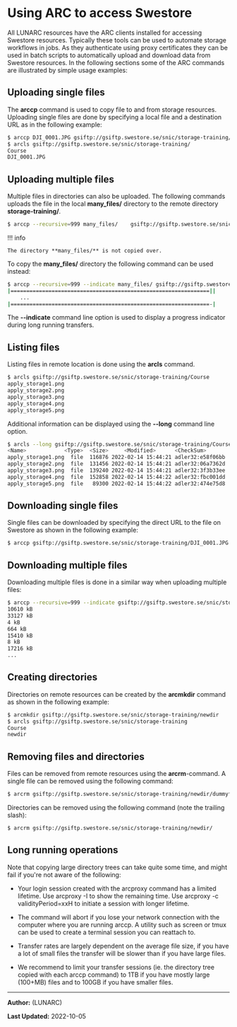 # Using ARC to access Swestore

All LUNARC resources have the ARC clients installed for accessing Swestore resources. Typically these tools can be used to automate storage workflows in jobs. As they authenticate using proxy certificates they can be used in batch scripts to automatically upload and download data from Swestore resources. In the following sections some of the ARC commands are illustrated by simple usage examples:

## Uploading single files

The **arccp** command is used to copy file to and from storage resources. Uploading single files are done by specifying a local file and a destination URL as in the following example:

```bash
$ arccp DJI_0001.JPG gsiftp://gsiftp.swestore.se/snic/storage-training/
$ arcls gsiftp://gsiftp.swestore.se/snic/storage-training/
Course
DJI_0001.JPG
```

## Uploading multiple files

Multiple files in directories can also be uploaded. The following commands uploads the file in the local **many_files/** directory to the remote directory **storage-training/**.

```bash
$ arccp --recursive=999 many_files/    gsiftp://gsiftp.swestore.se/snic/storage-training/
```

!!! info 

    The directory **many_files/** is not copied over.

To copy the **many_files/** directory the following command can be used instead:

```bash
$ arccp --recursive=999 --indicate many_files/ gsiftp://gsiftp.swestore.se/snic/storage-training/many_files/
|===============================================================||
    ...
|===============================================================-|
```

The **--indicate** command line option is used to display a progress indicator during long running transfers.

## Listing files

Listing files in remote location is done using the **arcls** command.

```bash
$ arcls gsiftp://gsiftp.swestore.se/snic/storage-training/Course
apply_storage1.png
apply_storage2.png
apply_storage3.png
apply_storage4.png
apply_storage5.png
```

Additional information can be displayed using the **--long** command line option.

```bash
$ arcls --long gsiftp://gsiftp.swestore.se/snic/storage-training/Course
<Name>            <Type>  <Size>     <Modified>      <CheckSum>        <Latency>
apply_storage1.png  file  116876 2022-02-14 15:44:21 adler32:e58f06bb      (n/a)
apply_storage2.png  file  131456 2022-02-14 15:44:21 adler32:06a7362d      (n/a)
apply_storage3.png  file  139240 2022-02-14 15:44:21 adler32:3f3b33ee      (n/a)
apply_storage4.png  file  152858 2022-02-14 15:44:22 adler32:fbc001dd      (n/a)
apply_storage5.png  file   89300 2022-02-14 15:44:22 adler32:474e75d8      (n/a)
```

## Downloading single files

Single files can be downloaded by specifying the direct URL to the file on Swestore as shown in the following example:

```bash
$ arccp gsiftp://gsiftp.swestore.se/snic/storage-training/DJI_0001.JPG myjpeg.jpg
```

## Downloading multiple files

Downloading multiple files is done in a similar way when uploading multiple files:

```bash
$ arccp --recursive=999 --indicate gsiftp://gsiftp.swestore.se/snic/storage-training/many_files/ downloaded_files/
10610 kB                    
33127 kB                    
4 kB                    
664 kB                    
15410 kB                    
8 kB                    
17216 kB                    
...
```

## Creating directories

Directories on remote resources can be created by the **arcmkdir** command as shown in the following example:

```bash
$ arcmkdir gsiftp://gsiftp.swestore.se/snic/storage-training/newdir
$ arcls gsiftp://gsiftp.swestore.se/snic/storage-training
Course
newdir
```

## Removing files and directories

Files can be removed from remote resources using the **arcrm**-command. A single file can be removed using the following command:

```bash
$ arcrm gsiftp://gsiftp.swestore.se/snic/storage-training/newdir/dummyfile
```

Directories can be removed using the following command (note the trailing slash):

```bash
$ arcrm gsiftp://gsiftp.swestore.se/snic/storage-training/newdir/
```

## Long running operations

Note that copying large directory trees can take quite some time, and might fail if you're not aware of the following:

 * Your login session created with the arcproxy command has a limited lifetime. Use arcproxy -I to show the remaining time. Use arcproxy -c validityPeriod=xxH to initiate a session with longer lifetime.

 * The command will abort if you lose your network connection with the computer where you are running arccp. A utility such as screen or tmux can be used to create a terminal session you can reattach to.

 * Transfer rates are largely dependent on the average file size, if you have a lot of small files the transfer will be slower than if you have large files.

 * We recommend to limit your transfer sessions (ie. the directory tree copied with each arccp command) to 1TB if you have mostly large (100+MB) files and to 100GB if you have smaller files.

---

**Author:**
(LUNARC)

**Last Updated:**
2022-10-05